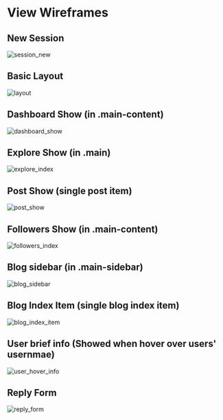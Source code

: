 # View Wireframes

## New Session
![session_new]

## Basic Layout
![layout]

## Dashboard Show (in .main-content)
![dashboard_show]

## Explore Show (in .main)
![explore_index]

## Post Show (single post item)
![post_show]

## Followers Show (in .main-content)
![followers_index]

## Blog sidebar (in .main-sidebar)
![blog_sidebar]

## Blog Index Item (single blog index item)
![blog_index_item]

## User brief info (Showed when hover over users' usernmae)
![user_hover_info]

## Reply Form
![reply_form]


[session_new]: ./wireframes/session_new.png
[layout]: ./wireframes/layout.png
[dashboard_show]: ./wireframes/dashboard_show.png
[explore_index]: ./wireframes/explore_index.png
[post_show]: ./wireframes/post_show.png
[followers_index]: ./wireframes/followers_index.png
[blog_sidebar]: ./wireframes/blog_sidebar.png
[blog_index_item]: ./wireframes/blog_index_item.png
[user_hover_info]: ./wireframes/user_hover_info.png
[reply_form]: ./wireframes/reply_form.png

<!-- [search-results]: ./wireframes/search_results.png -->

